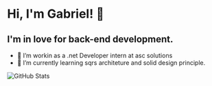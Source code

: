 # Hi, I'm Gabriel!  👋 

## I'm in love for back-end development. 

- 🔭 I’m workin as a .net Developer intern at asc solutions
- 🌱 I’m currently learning sqrs architeture and solid design principle.


![GitHub Stats](https://github-readme-stats.vercel.app/api?username=Gabriel110200&theme=radical) 

